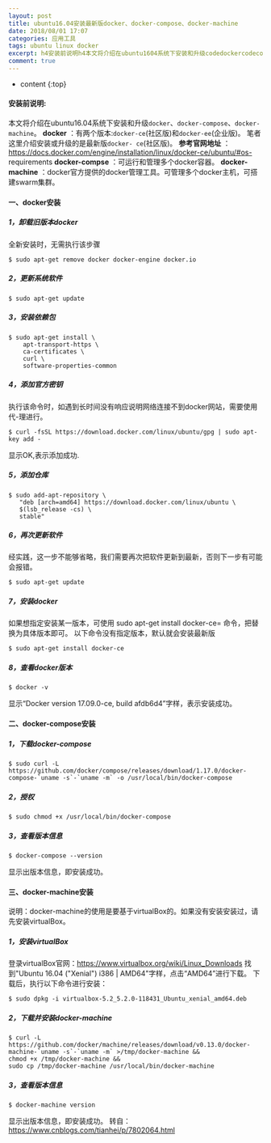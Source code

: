 ```yaml
---
layout: post
title: ubuntu16.04安装最新版docker、docker-compose、docker-machine
date: 2018/08/01 17:07
categories: 应用工具
tags: ubuntu linux docker
excerpt: h4安装前说明h4本文将介绍在ubuntu1604系统下安装和升级codedockercodecodedockercomposecodecodedockermachinecodestrongdockerstrong有两个版本codedockercecode社区版和codedockereecode企业版笔者这里介绍安装或升级的是最新版codedockercecode社区版strong参考官网地址st
comment: true
---
```


* content
{:top}

#### 安装前说明:

本文将介绍在ubuntu16.04系统下安装和升级`docker`、`docker-compose`、`docker-machine`。
**docker** ：有两个版本:`docker-ce`(社区版)和`docker-ee`(企业版)。 笔者这里介绍安装或升级的是最新版`docker-
ce`(社区版)。 **参考官网地址**
：https://docs.docker.com/engine/installation/linux/docker-ce/ubuntu/#os-
requirements **docker-compse** ：可运行和管理多个docker容器。 **docker-machine**
：docker官方提供的docker管理工具。可管理多个docker主机，可搭建swarm集群。

#### 一、docker安装

##### 1，卸载旧版本docker

全新安装时，无需执行该步骤

    
    
    $ sudo apt-get remove docker docker-engine docker.io
    

##### 2，更新系统软件

    
    
    $ sudo apt-get update
    

##### 3，安装依赖包

    
    
    $ sudo apt-get install \
        apt-transport-https \
        ca-certificates \
        curl \
        software-properties-common
    

##### 4，添加官方密钥

执行该命令时，如遇到长时间没有响应说明网络连接不到docker网站，需要使用代-理进行。

    
    
    $ curl -fsSL https://download.docker.com/linux/ubuntu/gpg | sudo apt-key add -
    

显示OK,表示添加成功.

##### 5，添加仓库

    
    
    $ sudo add-apt-repository \
       "deb [arch=amd64] https://download.docker.com/linux/ubuntu \
       $(lsb_release -cs) \
       stable"
    

##### 6，再次更新软件

经实践，这一步不能够省略，我们需要再次把软件更新到最新，否则下一步有可能会报错。

    
    
    $ sudo apt-get update
    

##### 7，安装docker

如果想指定安装某一版本，可使用 sudo apt-get install docker-ce= 命令，把替换为具体版本即可。
以下命令没有指定版本，默认就会安装最新版

    
    
    $ sudo apt-get install docker-ce
    

##### 8，查看docker版本

    
    
    $ docker -v
    

显示“Docker version 17.09.0-ce, build afdb6d4”字样，表示安装成功。

#### 二、docker-compose安装

##### 1，下载docker-compose

    
    
    $ sudo curl -L https://github.com/docker/compose/releases/download/1.17.0/docker-compose-`uname -s`-`uname -m` -o /usr/local/bin/docker-compose
    

##### 2，授权

    
    
    $ sudo chmod +x /usr/local/bin/docker-compose
    

##### 3，查看版本信息

    
    
    $ docker-compose --version
    

显示出版本信息，即安装成功。

#### 三、docker-machine安装

说明：docker-machine的使用是要基于virtualBox的。如果没有安装安装过，请先安装virtualBox。

##### 1，安装virtualBox

登录virtualBox官网：https://www.virtualbox.org/wiki/Linux_Downloads 找到"Ubuntu 16.04
("Xenial") i386 | AMD64"字样，点击“AMD64”进行下载。 下载后，执行以下命令进行安装：

    
    
    $ sudo dpkg -i virtualbox-5.2_5.2.0-118431_Ubuntu_xenial_amd64.deb
    

##### 2，下载并安装docker-machine

    
    
    $ curl -L https://github.com/docker/machine/releases/download/v0.13.0/docker-machine-`uname -s`-`uname -m` >/tmp/docker-machine &&
    chmod +x /tmp/docker-machine &&
    sudo cp /tmp/docker-machine /usr/local/bin/docker-machine
    

##### 3，查看版本信息

    
    
    $ docker-machine version
    

显示出版本信息，即安装成功。 转自：https://www.cnblogs.com/tianhei/p/7802064.html


    